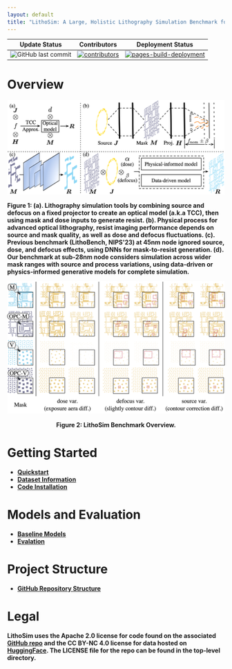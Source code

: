 ```yaml
---
layout: default
title: "LithoSim: A Large, Holistic Lithography Simulation Benchmark for AI-Driven Semiconductor Manufacturing"
---
```

| Update Status                                                                                    | Contributors                                                                                                                                                             | Deployment Status                                                                                                                                                                                                                          |
| ------------------------------------------------------------------------------------------------ | ------------------------------------------------------------------------------------------------------------------------------------------------------------------------ | ------------------------------------------------------------------------------------------------------------------------------------------------------------------------------------------------------------------------------------------ |
| ![GitHub last commit](https://img.shields.io/github/last-commit/dw-hongquan/dw-hongquan.github.io) | [![contributors](https://img.shields.io/github/contributors/dw-hongquan/dw-hongquan.github.io.svg)](https://github.com/dw-hongquan/dw-hongquan.github.io/graphs/contributors) | [![pages-build-deployment](https://github.com/dw-hongquan/dw-hongquan.github.io/actions/workflows/pages/pages-build-deployment/badge.svg)](https://github.com/dw-hongquan/dw-hongquan.github.io/actions/workflows/pages/pages-build-deployment) |

# Overview

<div>
	<img width="900" src="../assets/img/lithosim/overview.png" class="center"> 
</div>

<p>
<strong>Figure 1: (a). Lithography simulation tools by combining source and defocus on a fixed projector to create an optical model (a.k.a TCC), then using mask and dose inputs to generate resist. (b). Physical process for advanced optical lithography, resist imaging performance depends on source and mask quality, as well as dose and defocus fluctuations. (c). Previous benchmark (LithoBench, NIPS'23) at 45nm node ignored source, dose, and defocus effects, using DNNs for mask-to-resist generation. (d). Our benchmark at sub-28nm node considers simulation across wider mask ranges with source and process variations, using data-driven or physics-informed generative models for complete simulation.
</p>

<div>
	<img width="900" src="../assets/img/lithosim/data.png" class="center"> 
</div>

<p style="text-align:center">
	<strong> Figure 2: </strong>LithoSim Benchmark Overview.
</p>

# Getting Started

- [Quickstart](https://dw-hongquan.github.io/LithoSim/quickstart.html)
- [Dataset Information](https://dw-hongquan.github.io/LithoSim/data-info.html)
- [Code Installation](https://dw-hongquan.github.io/LithoSim/code-install.html)


# Models and Evaluation

- [Baseline Models](https://dw-hongquan.github.io/LithoSim/baseline-models.html)
- [Evalation](https://dw-hongquan.github.io/LithoSim/evalation.html)

# Project Structure

- [GitHub Repository Structure](https://dw-hongquan.github.io/LithoSim/structure.html)

# Legal

LithoSim uses the Apache 2.0 license for code found on the associated [GitHub repo](https://github.com/dw-hongquan/LithoSim) and the CC BY-NC 4.0 license for data hosted on [HuggingFace](https://huggingface.co/datasets/grandiflorum/LithoSim). The LICENSE file for the repo can be found in the top-level directory.
